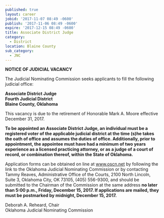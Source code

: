 ```yaml
---
published: true
layout: career
jobid: '2017-11-07 08:49 -0600'
publish: '2017-11-06 08:49 -0600'
expire: '2017-12-15 08:49 -0600'
title: Associate District Judge
category:
  - District
location: Blaine County
sub_category:
  - JNC
---
```

**NOTICE OF JUDICIAL VACANCY**

The Judicial Nominating Commission seeks applicants to fill the following judicial office:

**Associate District Judge  
Fourth Judicial District  
Blaine County, Oklahoma**

This vacancy is due to the retirement of Honorable Mark A. Moore effective December 31, 2017.

**To be appointed an Associate District Judge, an individual must be a registered voter of the applicable judicial district at the time (s)he takes the oath of office and assumes the duties of office.  Additionally, prior to appointment, the appointee must have had a minimum of two years experience as a licensed practicing attorney, or as a judge of a court of record, or combination thereof, within the State of Oklahoma.**

Application forms can be obtained on line at www.oscn.net by following the link to the Oklahoma Judicial Nominating Commission or by contacting Tammy Reaves, Administrative Office of the Courts, 2100 North Lincoln, Suite 3, Oklahoma City, OK  73105, (405) 556-9300, and should be submitted to the Chairman of the Commission at the same address **no later than 5:00 p.m., Friday, December 15, 2017.  If applications are mailed, they must be postmarked by midnight, December 15, 2017.**

Deborah A. Reheard, Chair  
Oklahoma Judicial Nominating Commission

